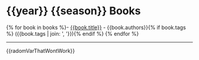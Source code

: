 # {{year}} {{season}} Books

{% for book in books %}- [{{book.title}}]({{book.url}}) - {{book.authors}}{% if book.tags %} ({{book.tags | join: ', '}}){% endif %}
{% endfor %}

---

{{radomVarThatWontWork}}
